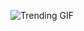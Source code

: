 
<!-- GIF_SECTION -->
![Trending GIF](https://media4.giphy.com/media/v1.Y2lkPThiYjIxNzcyNWprOXQ0NnR6OHgzd3NnbXBhbzRleXA0eDdkazM4ejk5dHZpempoZCZlcD12MV9naWZzX3NlYXJjaCZjdD1n/7erBV7JsTvPuU/giphy.gif)
<!-- END_GIF_SECTION -->
